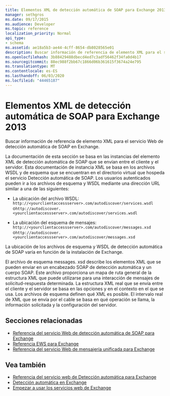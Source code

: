 ```yaml
---
title: Elementos XML de detección automática de SOAP para Exchange 2013
manager: sethgros
ms.date: 09/17/2015
ms.audience: Developer
ms.topic: reference
localization_priority: Normal
api_type:
- schema
ms.assetid: ae18a5b3-ae44-4cff-8654-db8028565e01
description: Buscar información de referencia de elemento XML para el servicio Web de detección automática de SOAP en Exchange.
ms.openlocfilehash: 3b88429488dbecd4ed7c3adf56462f34fa0d4b17
ms.sourcegitcommit: 88ec988f2bb67c1866d06b361615f3674a24e795
ms.translationtype: MT
ms.contentlocale: es-ES
ms.lasthandoff: 06/03/2020
ms.locfileid: "44465187"
---
```

# <a name="soap-autodiscover-xml-elements-for-exchange-2013"></a>Elementos XML de detección automática de SOAP para Exchange 2013

Buscar información de referencia de elemento XML para el servicio Web de detección automática de SOAP en Exchange.
  
La documentación de esta sección se basa en las instancias del elemento XML de detección automática de SOAP que se envían entre el cliente y el servidor. Esta documentación de instancia XML se basa en los archivos WSDL y de esquema que se encuentran en el directorio virtual que hospeda el servicio Detección automática de SOAP. Los usuarios autenticados pueden ir a los archivos de esquema y WSDL mediante una dirección URL similar a una de las siguientes:
  
- La ubicación del archivo WSDL: `http://<yourclientaccessserver>.com/autodiscover/services.wsdl` o`http://autodiscover.<yourclientaccessserver>.com/autodiscover/services.wsdl`
    
- La ubicación del esquema de mensajes: `http://<yourclientaccessserver>.com/autodiscover/messages.xsd` o`http://autodiscover.<yourclientaccessserver>.com/autodiscover/messages.xsd` 
    
La ubicación de los archivos de esquema y WSDL de detección automática de SOAP varía en función de la instalación de Exchange.
  
El archivo de esquema messages. xsd describe los elementos XML que se pueden enviar en un encabezado SOAP de detección automática y un cuerpo SOAP. Este archivo proporciona un mapa de ruta general de la estructura XML que puede utilizarse para una interacción de mensajes de solicitud-respuesta determinada. La estructura XML real que se envía entre el cliente y el servidor se basa en las opciones y en el contexto en el que se usa. Los archivos de esquema definen qué XML es posible. El intervalo real de XML que se envía por el cable se basa en qué operación se llama, la información solicitada y la configuración del servidor. 
  
## <a name="related-sections"></a>Secciones relacionadas

- [Referencia del servicio Web de detección automática de SOAP para Exchange](soap-autodiscover-web-service-reference-for-exchange.md)    
- [Referencia EWS para Exchange](ews-reference-for-exchange.md)    
- [Referencia del servicio Web de mensajería unificada para Exchange](unified-messaging-web-service-reference-for-exchange.md)
    
## <a name="see-also"></a>Vea también

- [Referencia del servicio web de Detección automática para Exchange](autodiscover-web-service-reference-for-exchange.md)
- [Detección automática en Exchange](../exchange-web-services/autodiscover-for-exchange.md)
- [Empezar a usar los servicios web de Exchange](../exchange-web-services/start-using-web-services-in-exchange.md)
    

